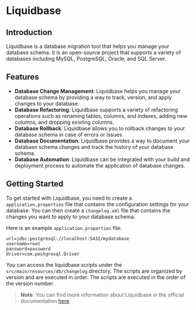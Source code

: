 # Liquidbase

## Introduction

Liquidbase is a database migration tool that helps you manage your database schema. It is an open-source project that supports a variety of databases including MySQL, PostgreSQL, Oracle, and SQL Server.

## Features

- **Database Change Management**: Liquidbase helps you manage your database schema by providing a way to track, version, and apply changes to your database.
- **Database Refactoring**: Liquidbase supports a variety of refactoring operations such as renaming tables, columns, and indexes, adding new columns, and dropping existing columns.
- **Database Rollback**: Liquidbase allows you to rollback changes to your database schema in case of errors or issues.
- **Database Documentation**: Liquidbase provides a way to document your database schema changes and track the history of your database schema.
- **Database Automation**: Liquidbase can be integrated with your build and deployment process to automate the application of database changes.

## Getting Started

To get started with Liquidbase, you need to create a `application.properties` file that contains the configuration settings for your database. You can then create a `changelog.xml` file that contains the changes you want to apply to your database schema.

Here is an example `application.properties` file:

```properties
url=jdbc:postgresql://localhost:5432/mydatabase
username=root
password=password
driver=com.postgresql.Driver
```

You can access the liquidbase scripts under the `src/main/resources/db/changelog` directory. The scripts are organized by version and are executed in order. The scripts are executed in the order of the version number.

> **Note**: You can find more information about Liquidbase in the official documentation [here](https://www.liquidbase.org/documentation/).
